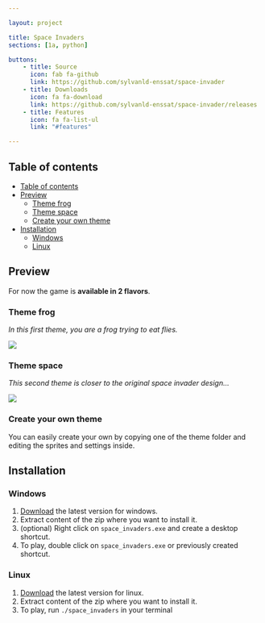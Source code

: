 ```yaml
---

layout: project

title: Space Invaders
sections: [1a, python]

buttons: 
    - title: Source
      icon: fab fa-github
      link: https://github.com/sylvanld-enssat/space-invader
    - title: Downloads
      icon: fa fa-download
      link: https://github.com/sylvanld-enssat/space-invader/releases
    - title: Features
      icon: fa fa-list-ul
      link: "#features"

---
```


## Table of contents

- [Table of contents](#table-of-contents)
- [Preview](#preview)
  - [Theme frog](#theme-frog)
  - [Theme space](#theme-space)
  - [Create your own theme](#create-your-own-theme)
- [Installation](#installation)
  - [Windows](#windows)
  - [Linux](#linux)

## Preview

For now the game is **available in 2 flavors**. 

### Theme frog

*In this first theme, you are a frog trying to eat flies.*

![](./img/preview_theme_frog.png)

### Theme space

*This second theme is closer to the original space invader design...*

![](./img/preview_theme_space.png)

### Create your own theme

You can easily create your own by copying one of the theme folder and editing the sprites and settings inside.

## Installation

### Windows

1. [Download](https://github.com/ENSSAT/space-invader/releases/) the latest version for windows.
2. Extract content of the zip where you want to install it.
3. (optional) Right click on `space_invaders.exe` and create a desktop shortcut.
4. To play, double click on `space_invaders.exe` or previously created shortcut.

### Linux

1. [Download](https://github.com/ENSSAT/space-invader/releases/) the latest version for linux.
2. Extract content of the zip where you want to install it.
3. To play, run `./space_invaders` in your terminal